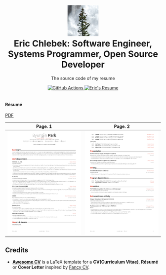 <h1 align="center">
  <a href="https://github.com/echlebek/resume" title="Eric Chlebek">
    <img alt="icon" src="https://github.com/echlebek/resume/raw/master/tree.jpg" width="100px" height="100px" />
  </a>
  <br />
  Eric Chlebek: Software Engineer, Systems Programmer, Open Source Developer
</h1>

<p align="center">
  The source code of my resume
</p>

<div align="center">
  <a href="https://github.com/echlebek/resume/actions/workflows/main.yml">
    <img alt="GitHub Actions" src="https://github.com/echlebek/resume/actions/workflows/main.yml/badge.svg" />
  </a>
  <a href="https://raw.githubusercontent.com/echlebek/resume/master/eric/resume.pdf">
    <img alt="Eric's Resume" src="https://img.shields.io/badge/resume-pdf-green.svg" />
  </a>
</div>

<br />

#### Résumé

[PDF](https://raw.githubusercontent.com/echlebek/resume/master/eric/resume.pdf)

| Page. 1 | Page. 2 |
|:---:|:---:|
| [![Résumé](https://raw.githubusercontent.com/echlebek/resume/master/eric/resume-0.png)](https://raw.githubusercontent.com/echlebek/resume/master/eric/resume.pdf)  | [![Résumé](https://raw.githubusercontent.com/echlebek/resume/master/eric/resume-1.png)](https://raw.githubusercontent.com/echlebek/resume/master/eric/resume.pdf) |


## Credits

* [**Awesome CV**](https://github.com/posquit0/Awesome-CV) is a LaTeX template for a **CV(Curriculum Vitae)**, **Résumé** or **Cover Letter** inspired by [Fancy CV](https://www.sharelatex.com/templates/cv-or-resume/fancy-cv).
